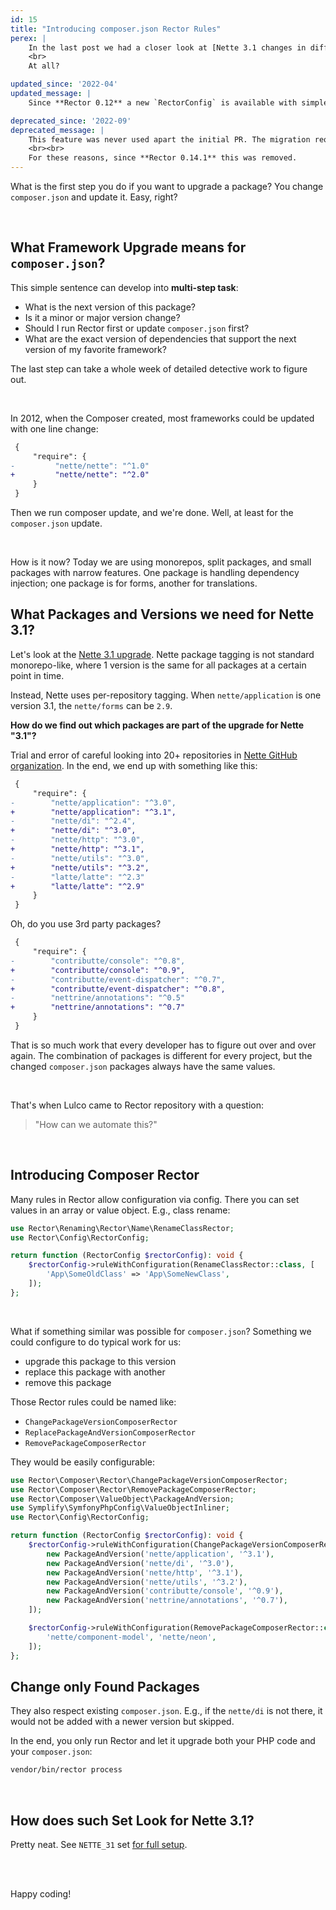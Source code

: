 ```yaml
---
id: 15
title: "Introducing composer.json Rector Rules"
perex: |
    In the last post we had a closer look at [Nette 3.1 changes in diffs](/blog/2021/01/18/smooth-upgrade-to-nette-31-in-diffs). That was the first upgrade with Rector ever, where you don't have to touch the `composer.json` file.
    <br>
    At all?

updated_since: '2022-04'
updated_message: |
    Since **Rector 0.12** a new `RectorConfig` is available with simpler and easier to use config methods.

deprecated_since: '2022-09'
deprecated_message: |
    This feature was never used apart the initial PR. The migration requires sensitive manual approach to the composer changes and such automation is not practical.
    <br><br>
    For these reasons, since **Rector 0.14.1** this was removed.
---
```


What is the first step you do if you want to upgrade a package? You change `composer.json` and update it. Easy, right?

<br>

## What Framework Upgrade means for `composer.json`?

This simple sentence can develop into **multi-step task**:

- What is the next version of this package?
- Is it a minor or major version change?
- Should I run Rector first or update `composer.json` first?
- What are the exact version of dependencies that support the next version of my favorite framework?

The last step can take a whole week of detailed detective work to figure out.

<br>

In 2012, when the Composer created, most frameworks could be updated with one line change:

```diff
 {
     "require": {
-         "nette/nette": "^1.0"
+         "nette/nette": "^2.0"
     }
 }
```

Then we run composer update, and we're done. Well, at least for the `composer.json` update.

<br>

How is it now? Today we are using monorepos, split packages, and small packages with narrow features. One package is handling dependency injection; one package is for forms, another for translations.

## What Packages and Versions we need for Nette 3.1?

Let's look at the [Nette 3.1 upgrade](/blog/2021/01/18/smooth-upgrade-to-nette-31-in-diffs). Nette package tagging is not standard monorepo-like, where 1 version is the same for all packages at a certain point in time.

Instead, Nette uses per-repository tagging. When `nette/application` is one version 3.1, the `nette/forms` can be `2.9`.

**How do we find out which packages are part of the upgrade for Nette "3.1"?**

Trial and error of careful looking into 20+ repositories in [Nette GitHub organization](http://github.com/nette/).
In the end, we end up with something like this:

```diff
 {
     "require": {
-        "nette/application": "^3.0",
+        "nette/application": "^3.1",
-        "nette/di": "^2.4",
+        "nette/di": "^3.0",
-        "nette/http": "^3.0",
+        "nette/http": "^3.1",
-        "nette/utils": "^3.0",
+        "nette/utils": "^3.2",
-        "latte/latte": "^2.3"
+        "latte/latte": "^2.9"
     }
 }
```

Oh, do you use 3rd party packages?

```diff
 {
     "require": {
-        "contributte/console": "^0.8",
+        "contributte/console": "^0.9",
-        "contributte/event-dispatcher": "^0.7",
+        "contributte/event-dispatcher": "^0.8",
-        "nettrine/annotations": "^0.5"
+        "nettrine/annotations": "^0.7"
     }
 }
```

That is so much work that every developer has to figure out over and over again. The combination of packages is different for every project, but the changed `composer.json` packages always have the same values.

<br>

That's when Lulco came to Rector repository with a question:

<blockquote class="blockquote text-center">
    "How can we automate this?"
</blockquote>

<br>

## Introducing Composer Rector

Many rules in Rector allow configuration via config. There you can set values in an array or value object. E.g., class rename:

```php
use Rector\Renaming\Rector\Name\RenameClassRector;
use Rector\Config\RectorConfig;

return function (RectorConfig $rectorConfig): void {
    $rectorConfig->ruleWithConfiguration(RenameClassRector::class, [
        'App\SomeOldClass' => 'App\SomeNewClass',
    ]);
};
```

<br>

What if something similar was possible for `composer.json`? Something we could configure to do typical work for us:

- upgrade this package to this version
- replace this package with another
- remove this package

Those Rector rules could be named like:

- `ChangePackageVersionComposerRector`
- `ReplacePackageAndVersionComposerRector`
- `RemovePackageComposerRector`

They would be easily configurable:

```php
use Rector\Composer\Rector\ChangePackageVersionComposerRector;
use Rector\Composer\Rector\RemovePackageComposerRector;
use Rector\Composer\ValueObject\PackageAndVersion;
use Symplify\SymfonyPhpConfig\ValueObjectInliner;
use Rector\Config\RectorConfig;

return function (RectorConfig $rectorConfig): void {
    $rectorConfig->ruleWithConfiguration(ChangePackageVersionComposerRector::class, [
        new PackageAndVersion('nette/application', '^3.1'),
        new PackageAndVersion('nette/di', '^3.0'),
        new PackageAndVersion('nette/http', '^3.1'),
        new PackageAndVersion('nette/utils', '^3.2'),
        new PackageAndVersion('contributte/console', '^0.9'),
        new PackageAndVersion('nettrine/annotations', '^0.7'),
    ]);

    $rectorConfig->ruleWithConfiguration(RemovePackageComposerRector::class, [
        'nette/component-model', 'nette/neon',
    ]);
};
```

## Change only Found Packages

They also respect existing `composer.json`. E.g., if the `nette/di` is not there, it would not be added with a newer version but skipped.

In the end, you only run Rector and let it upgrade both your PHP code and your `composer.json`:

```bash
vendor/bin/rector process
```

<br>

## How does such Set Look for Nette 3.1?

Pretty neat. See `NETTE_31` set [for full setup](https://github.com/rectorphp/rector/blob/9c26ebf430a76d1dc4a65d3dc970705451c9b8fd/config/set/nette-31.php#L129-L162).

<br>

<br>

Happy coding!
